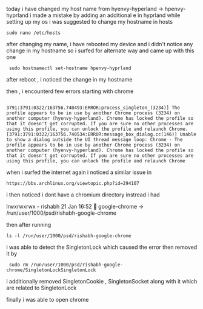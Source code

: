 today i have changed my host name from hyenvy-hyperland -> hpenvy-hyprland
i made a mistake by adding an additional e in hyprland while setting up my os
i was suggested to change my hostname in hosts
```
sudo nano /etc/hosts
```
after changing my name, i have rebooted my device and i didn't notice any change in my hostname 
so i surfed for alternate  way and came up with this one 
```
 sudo hostnamectl set-hostname hpenvy-hyprland
```
after reboot , i noticed the change in my hostname 

then , i encounterd few errors 
starting with chrome

```

3791:3791:0322/163756.740493:ERROR:process_singleton_(3234)] The profile appears to be in use by another Chrome process (3234) on another computer (hyenvy-hyperland). Chrome has locked the profile so that it doesn't get corrupted. If you are sure no other processes are using this profile, you can unlock the profile and relaunch Chrome.
[3791:3791:0322/163756.740534:ERROR:message_box_dialog.cc(146)] Unable to show a dialog outside the UI thread message loop: Chrome - The profile appears to be in use by another Chrome process (3234) on another computer (hyenvy-hyperland). Chrome has locked the profile so that it doesn't get corrupted. If you are sure no other processes are using this profile, you can unlock the profile and relaunch Chrome
```
when i surfed the internet again i noticed a similar issue in 
```
https://bbs.archlinux.org/viewtopic.php?id=294107
```

i then noticed i dont have a chromium directory instread i had 

lrwxrwxrwx    - rishabh 21 Jan 16:52  google-chrome -> /run/user/1000/psd/rishabh-google-chrome

then after running 
```
ls -l /run/user/1000/psd/rishabh-google-chrome
```
i was able to detect the SingletonLock which caused the error then removed it by 
```
 sudo rm /run/user/1000/psd/rishabh-google-chrome/SingletonLockSingletonLock 

```
i additionally removed SingletonCookie , SingletonSocket along with it which are related to SingletonLock 

finally i was able to open chrome 